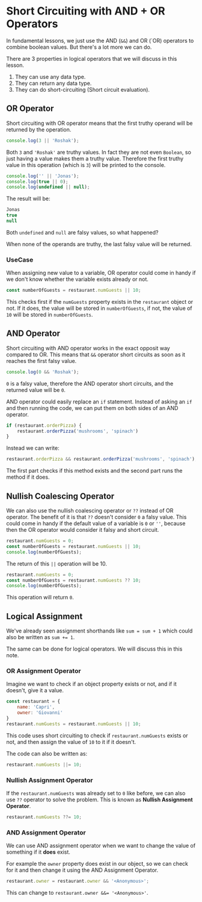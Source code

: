 # Short Circuiting with AND + OR Operators
In fundamental lessons, we just use the AND (`&&`) and OR (`OR) operators to combine boolean values. But there's a lot more we can do.

There are 3 properties in logical operators that we will discuss in this lesson.
1. They can use any data type.
2. They can return any data type.
3. They can do short-circuiting (Short circuit evaluation).

## OR Operator
Short circuiting with OR operator means that the first truthy operand will be returned by the operation.
```js
console.log(3 || 'Roshak');
```
Both `3` and `'Roshak'` are truthy values. In fact they are not even `Boolean`, so just having a value makes them a truthy value. Therefore the first truthy value in this operation (which is `3`) will be printed to the console.

```js
console.log('' || 'Jonas');
console.log(true || 0);
console.log(undefined || null);
```
The result will be:
```js
Jonas
true
null
```
Both `undefined` and `null` are falsy values, so what happened?

When none of the operands are truthy, the last falsy value will be returned.

### UseCase
When assigning new value to a variable, OR operator could come in handy if we don't know whether the variable exists already or not.

```js
const numberOfGuests = restaurant.numGuests || 10;
```
This checks first if the `numGuests` property exists in the `restaurant` object or not. If it does, the value will be stored in `numberOfGuests`, if not, the value of `10` will be stored in `numberOfGuests`.

## AND Operator
Short circuiting with AND operator works in the exact opposit way compared to OR. This means that `&&` operator short circuits as soon as it reaches the first falsy value.

```js
console.log(0 && 'Roshak');
```
`0` is a falsy value, therefore the AND operator short circuits, and the returned value will be `0`.

AND operator could easily replace an `if` statement. Instead of asking an `if` and then running the code, we can put them on both sides of an AND operator.
```js
if (restaurant.orderPizza) {
    restaurant.orderPizza('mushrooms', 'spinach')
}
```
Instead we can write:
```js
restaurant.orderPizza && restaurant.orderPizza('mushrooms', 'spinach');
```
The first part checks if this method exists and the second part runs the method if it does.

## Nullish Coalescing Operator
We can also use the nullish coalescing operator or `??` instead of OR operator. The benefit of it is that `??` doesn't consider `0` a falsy value. This could come in handy if the default value of a variable is `0` or `''`, because then the OR operator would consider it falsy and short circuit.
```js
restaurant.numGuests = 0;
const numberOfGuests = restaurant.numGuests || 10;
console.log(numberOfGuests);
```
The return of this `||` operation will be 10.
```js
restaurant.numGuests = 0;
const numberOfGuests = restaurant.numGuests ?? 10;
console.log(numberOfGuests);
```
This operation will return `0`.

## Logical Assignment
We've already seen assignment shorthands like `sum = sum + 1` which could also be written as `sum += 1`.

The same can be done for logical operators. We will discuss this in this note.
### OR Assignment Operator
Imagine we want to check if an object property exists or not, and if it doesn't, give it a value.
```js
const restaurant = {
    name: 'Capri',
    owner: 'Giovanni'
}
restaurant.numGuests = restaurant.numGuests || 10;
```
This code uses short circuiting to check if `restaurant.numGuests` exists or not, and then assign the value of `10` to it if it doesn't.

The code can also be written as:
```js
restaurant.numGuests ||= 10;
```
### Nullish Assignment Operator
If the `restaurant.numGuests` was already set to `0` like before, we can also use `??` operator to solve the problem. This is known as **Nullish Assignment Operator**.
```js
restaurant.numGuests ??= 10;
```
### AND Assignment Operator
We can use AND assignment operator when we want to change the value of something if it **does** exist.

For example the `owner` property does exist in our object, so we can check for it and then change it using the AND Assignment Operator.
```js
restaurant.owner = restaurant.owner && '<Anonymous>';
```
This can change to `restaurant.owner &&= '<Anonymous>'`.

